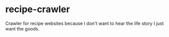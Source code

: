 # recipe-crawler
Crawler for recipe websites because I don't want to hear the life story I just want the goods.
